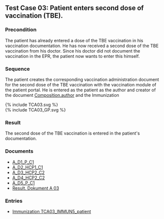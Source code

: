 ## Test Case 03: Patient enters second dose of vaccination (TBE).

### Precondition
The patient has already entered a dose of the TBE vaccination in his vaccination documentation. He has now received a second dose of the TBE vaccination from his doctor. Since his doctor did not document the vaccination in the EPR, the patient now wants to enter this himself.

### Sequence
The patient creates the corresponding vaccination administration document for the second dose of the TBE vaccination with the vaccination module of the patient portal.
He is entered as the patient as the author and creator of the document [Composition.author](StructureDefinition-ch-vacd-composition-immunization-administration-definitions.html#Composition.author) and the Immunization

<div>{% include TCA03.svg %}</div>

<div>{% include TCA03_GP.svg %}</div>

### Result
The second dose of the TBE vaccination is entered in the patient's documentation.

### Documents
* [A_D1_P_C1](Bundle-A-D1-P-C1.html)
* [A_D2_HCP1_C1](Bundle-A-D2-HCP1-C1.html)
* [A_D3_HCP2_C2](Bundle-A-D3-HCP2-C2.html)
* [A_D4_HCP2_C2](Bundle-A-D4-HCP2-C2.html)
* [A_D5_P_C1](Bundle-A-D5-P-C1.html)
* [Result. Dokument A 03](Bundle-RDA03.html)

### Entries
* [Immunization TCA03_IMMUN5_patient](Immunization-TCA03-IMMUN5-patient.html)
